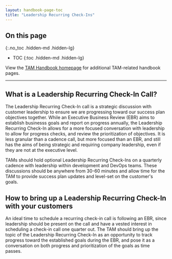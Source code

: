 ```yaml
---
layout: handbook-page-toc
title: "Leadership Recurring Check-Ins"
---
```


## On this page
{:.no_toc .hidden-md .hidden-lg}

- TOC
{:toc .hidden-md .hidden-lg}

View the [TAM Handbook homepage](/handbook/customer-success/tam/) for additional TAM-related handbook pages.

---

## What is a Leadership Recurring Check-In Call?

The Leadership Recurring Check-In call is a strategic discussion with customer leadership to ensure we are progressing toward our success plan objectives together. While an Executive Business Review (EBR) aims to establish businesss goals and report on progress annually, the Leadership Recurring Check-In allows for a more focused conversation with leadership to allow for progress checks, and review the prioritization of objectives. It is less granular than a cadence call, but more focused than an EBR, and still has the aims of being strategic and requiring company leadership, even if they are not at the executive level.

TAMs should hold optional Leadership Recurring Check-Ins on a quarterly cadence with leadership within development and DevOps teams. These discussions should be anywhere from 30-60 minutes and allow time for the TAM to provide success plan updates and level-set on the customer's goals.

## How to bring up a Leadership Recurring Check-In with your customers

An ideal time to schedule a recurring check-in call is following an EBR, since leadership should be present on the call and have a vested interest in scheduling a check-in call one quarter out. The TAM should bring up the topic of the Leadership Recurring Check-In as an opportunity to track progress toward the established goals during the EBR, and pose it as a conversation on both progress and prioritization of the goals as time passes.
